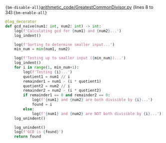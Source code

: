 `{bm-disable-all}`[arithmetic_code/GreatestCommonDivisor.py](arithmetic_code/GreatestCommonDivisor.py) (lines 8 to 34):`{bm-enable-all}`

```python
@log_decorator
def gcd_naive(num1: int, num2: int) -> int:
    log(f'Calculating gcd for {num1} and {num2}...')
    log_indent()

    log(f'Sorting to determine smaller input...')
    min_num = min(num1, num2)

    log(f'Testing up to smaller input ({min_num})...')
    log_indent()
    for i in range(1, min_num+1):
        log(f'Testing {i}...')
        quotient1 = num1 // i
        remainder1 = num1 - (i * quotient1)
        quotient2 = num2 // i
        remainder2 = num2 - (i * quotient2)
        if remainder1 == 0 and remainder2 == 0:
            log(f'{num1} and {num2} are both divisible by {i}...')
            found = i
        else:
            log(f'{num1} and {num2} are NOT both divisible by {i}...')
    log_unindent()

    log_unindent()
    log(f'GCD is {found}')
    return found
```